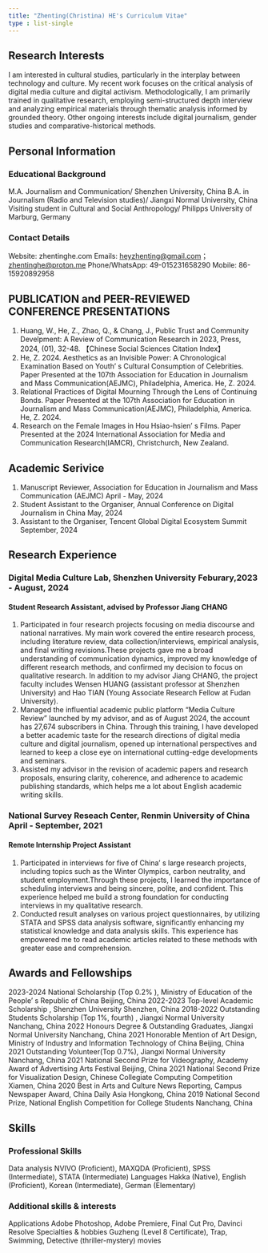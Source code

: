 ```yaml
---
title: "Zhenting(Christina) HE's Curriculum Vitae"
type : list-single
---
```


## Research Interests
I am interested in cultural studies, particularly in the interplay between technology and culture. My recent work focuses on the critical analysis of digital media culture and digital activism. Methodologically, I am primarily trained in qualitative research, employing semi-structured depth interview and analyzing empirical materials through thematic analysis informed by grounded theory. Other ongoing interests include digital journalism, gender studies and comparative-historical methods.


## Personal Information
### Educational Background
M.A. Journalism and Communication/
Shenzhen University, China
B.A. in Journalism (Radio and Television studies)/
Jiangxi Normal University, China
Visiting student in Cultural and Social Anthropology/
Philipps University of Marburg, Germany
### Contact Details
Website: zhentinghe.com
Emails: heyzhenting@gmail.com；zhentinghe@proton.me
Phone/WhatsApp: 49-015231658290
Mobile: 86-15920892958

## PUBLICATION and PEER-REVIEWED CONFERENCE PRESENTATIONS
1. Huang, W., He, Z., Zhao, Q., & Chang, J., Public Trust and Community Develpment: A Review of Communication Research in 2023, Press, 2024, (01), 32-48. 【Chinese Social Sciences Citation Index】 
2. He, Z. 2024. Aesthetics as an Invisible Power: A Chronological Examination Based on Youth’ s Cultural Consumption of Celebrities. Paper Presented at the 107th Association for Education in Journalism and Mass Communication(AEJMC), Philadelphia, America. He, Z. 2024. 
3. Relational Practices of Digital Mourning Through the Lens of Continuing Bonds. Paper Presented at the 107th Association for Education in Journalism and Mass Communication(AEJMC), Philadelphia, America. He, Z. 2024. 
4. Research on the Female Images in Hou Hsiao-hsien’ s Films. Paper Presented at the 2024 International Association for Media and Communication Research(IAMCR), Christchurch, New Zealand.

## Academic Serivice
1. Manuscript Reviewer, Association for Education in Journalism and Mass Communication (AEJMC) April - May, 2024
2. Student Assistant to the Organiser, Annual Conference on Digital Journalism in China May, 2024
3. Assistant to the Organiser, Tencent Global Digital Ecosystem Summit September, 2024

## Research Experience
### Digital Media Culture Lab, Shenzhen University Feburary,2023 - August, 2024
#### Student Research Assistant, advised by Professor Jiang CHANG
1. Participated in four research projects focusing on media discourse and national narratives. My main work covered the entire research process, including literature review, data collection/interviews, empirical analysis, and final writing revisions.These projects gave me a broad understanding of communication dynamics, improved my knowledge of different research methods, and confirmed my decision to focus on qualitative research. In addition to my advisor Jiang CHANG, the project faculty includes Wensen HUANG (assistant
professor at Shenzhen University) and Hao TIAN (Young Associate Research Fellow at Fudan University). 
2. Managed the influential academic public platform “Media Culture Review” launched by my advisor, and as of August 2024, the account has 27,674 subscribers in China. Through this training, I have developed a better
academic taste for the research directions of digital media culture and digital journalism, opened up international perspectives and learned to keep a close eye on international cutting-edge developments and seminars. 
3. Assisted my advisor in the revision of academic papers and research proposals, ensuring clarity, coherence, and adherence to academic publishing standards, which helps me a lot about English academic writing skills.

### National Survey Reseach Center, Renmin University of China April - September, 2021
#### Remote Internship Project Assistant
1. Participated in interviews for five of China’ s large research projects, including topics such as the Winter Olympics, carbon neutrality, and student employment.Through these projects, I learned the importance of scheduling interviews and being sincere, polite, and confident. This experience helped me build a strong foundation for conducting interviews in my qualitative research.
2. Conducted result analyses on various project questionnaires, by utilizing STATA and SPSS data analysis software, significantly enhancing my statistical knowledge and data analysis skills. This experience has empowered me to read academic articles related to these methods with greater ease and comprehension.

## Awards and Fellowships
2023-2024 National Scholarship (Top 0.2% ), Ministry of Education of the People’ s Republic of China Beijing, China 
2022-2023 Top-level Academic Scholarship , Shenzhen University Shenzhen, China 
2018-2022 Outstanding Students Scholarship (Top 1%, fourth) , Jiangxi Normal University Nanchang, China 
2022 Honours Degree & Outstanding Graduates, Jiangxi Normal University Nanchang, China 
2021 Honorable Mention of Art Design, Ministry of Industry and Information Technology of China Beijing, China 
2021 Outstanding Volunteer(Top 0.7%), Jiangxi Normal University Nanchang, China 
2021 National Second Prize for Videography, Academy Award of Advertising Arts Festival Beijing, China 
2021 National Second Prize for Visualization Design, Chinese Collegiate Computing Competition Xiamen, China 
2020 Best in Arts and Culture News Reporting, Campus Newspaper Award, China Daily Asia Hongkong, China 
2019 National Second Prize, National English Competition for College Students Nanchang, China

## Skills
### Professional Skills
Data analysis NVIVO (Proficient), MAXQDA (Proficient), SPSS (Intermediate), STATA (Intermediate)
Languages Hakka (Native), English (Proficient), Korean (Intermediate), German (Elementary)

### Additional skills & interests
Applications Adobe Photoshop, Adobe Premiere, Final Cut Pro, Davinci Resolve Specialties & hobbies Guzheng (Level 8 Certificate), Trap, Swimming, Detective (thriller-mystery) movies
